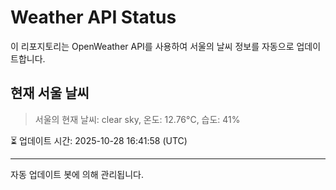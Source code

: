 
# Weather API Status

이 리포지토리는 OpenWeather API를 사용하여 서울의 날씨 정보를 자동으로 업데이트합니다.

## 현재 서울 날씨
> 서울의 현재 날씨: clear sky, 온도: 12.76°C, 습도: 41%

⏳ 업데이트 시간: 2025-10-28 16:41:58 (UTC)

---
자동 업데이트 봇에 의해 관리됩니다.
